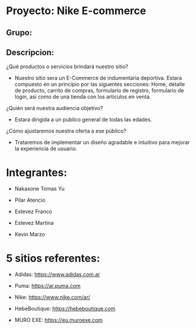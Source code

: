 # Proyecto: Nike E-commerce 

## Grupo: 

## Descripcion:

¿Qué productos o servicios brindará nuestro sitio?

- Nuestro sitio sera un E-Commerce de indumentaria deportiva. Estara compuesto en un principio por las siguentes secciones: Home, detalle de producto, carrito de compras, formulario de registro, formulario de login, asi como de una tienda con los articulos en venta.

¿Quién será nuestra audiencia objetivo?

- Estara dirigida a un publico general de todas las edades.

¿Cómo ajustaremos nuestra oferta a ese público?

- Trataremos de implementar un diseño agradable e intuitivo para mejorar la experiencia de usuario.


# Integrantes:
- Nakasone Tomas Yu

- Pilar Atencio 

- Estevez Franco 

- Estevez Martina 

- Kevin Marzo


# 5 sitios referentes:

- Adidas: https://www.adidas.com.ar

- Puma: https://ar.puma.com

- Nike: https://www.nike.com/ar/

- HebeBoutique: https://hebeboutique.com

- MURO EXE: https://eu.muroexe.com